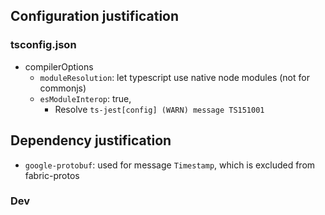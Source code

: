 


## Configuration justification
### tsconfig.json
- compilerOptions
  - `moduleResolution`: let typescript use native node modules (not for commonjs)
  - `esModuleInterop`: true,
    - Resolve `ts-jest[config] (WARN) message TS151001`

## Dependency justification
- `google-protobuf`: used for message `Timestamp`, which is excluded from fabric-protos
### Dev
 